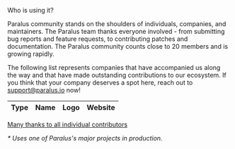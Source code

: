 Who is using it?

Paralus community stands on the shoulders of individuals, companies, and maintainers. The Paralus team thanks everyone involved - from submitting bug reports and feature requests, to contributing patches and documentation. The Paralus community counts close to 20 members and is growing rapidly. 

The following list represents companies that have accompanied us along the way and that have made outstanding contributions to our ecosystem. If you think that your company deserves a spot here, reach out to support@paralus.io now!

<table>
    <thead>
        <tr>
            <th>Type</th>
            <th>Name</th>
            <th>Logo</th>
            <th>Website</th>
        </tr>
    </thead>
    <tbody>
    </tbody>
</table>

<a href="https://github.com/paralus/paralus/graphs/contributors" target="_blank">Many thanks to all individual contributors</a>

<em>\* Uses one of Paralus's major projects in production.</em>

<!--END ADOPTERS-->